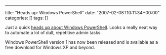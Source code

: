 ---
title: "Heads up: Windows PowerShell"
date: "2007-02-08T10:11:34+00:00"
categories: []
tags: []

Just a quick <a href="http://www.microsoft.com/windowsserver2003/technologies/management/powershell/default.mspx">heads up about Windows PowerShell</a>. Looks a really neat way to automate a lot of dull, repetitive admin tasks.

Windows PowerShell version 1 has now been released and is available as a free download for Windows XP and beyond.
